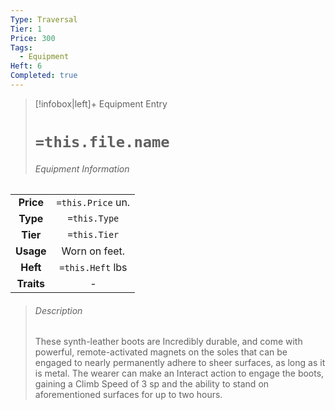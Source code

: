 ```yaml
---
Type: Traversal
Tier: 1
Price: 300
Tags:
  - Equipment
Heft: 6
Completed: true
---
```


> [!infobox|left]+ Equipment Entry
> # `=this.file.name`
> ###### Equipment Information
|            |                   |
|:----------:|:-----------------:|
| **Price**  | `=this.Price` un. |
| **Type** | `=this.Type` |
|  **Tier**  |   `=this.Tier`    |
| **Usage**  |      Worn on feet.             |
|  **Heft**  | `=this.Heft` lbs  |
| **Traits** |       -            |
> ###### *Description*
> These synth-leather boots are Incredibly durable, and come with powerful, remote-activated magnets on the soles that can be engaged to nearly permanently adhere to sheer surfaces, as long as it is metal. The wearer can make an Interact action to engage the boots, gaining a Climb Speed of 3 sp and the ability to stand on aforementioned surfaces for up to two hours. 
